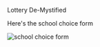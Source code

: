 
Lottery De-Mystified

Here's the school choice form 

![school choice form](/img/school_choice.png "School Choice Form")

